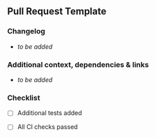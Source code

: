 ## Pull Request Template

### Changelog
<!-- Provide a clear and concise description of the changes in this PR in bullet points -->

- _to be added_

### Additional context, dependencies & links
<!-- Provide a clear additional context, dependencies & links in bullet points -->
<!-- links could be jira, slack, docs, etc. -->

- _to be added_


### Checklist
<!-- Mark [x] the appropriate option, helps the reviewer to verify the changes -->
- [ ] Additional tests added
- [ ] All CI checks passed


<!-- for any cautionary notes, use https://github.com/orgs/community/discussions/16925 -->


<!-- for any questions, reachout to #pod-app-framework or apps@atlan.com -->